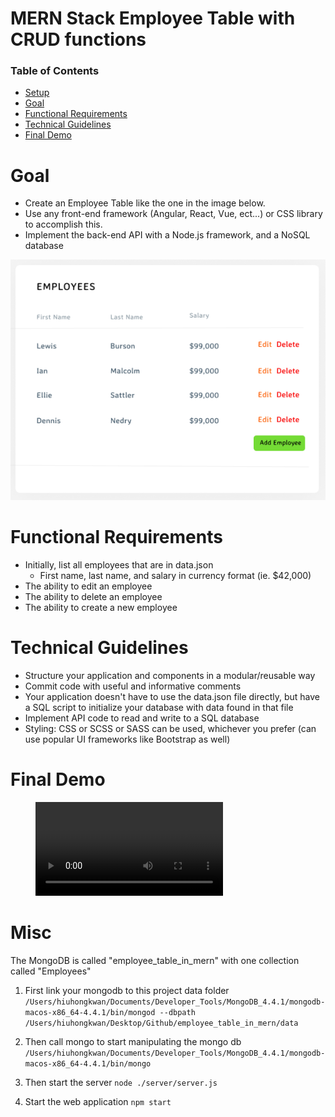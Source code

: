 # MERN Stack Employee Table with CRUD functions

### Table of Contents

- [Setup](#setup)
- [Goal](#goal)
- [Functional Requirements](#functional_requirements)
- [Technical Guidelines](#technical_guidelines)
- [Final Demo](#final_demo)

# Goal

- Create an Employee Table like the one in the image below.
- Use any front-end framework (Angular, React, Vue, ect...) or CSS library to accomplish this.
- Implement the back-end API with a Node.js framework, and a NoSQL database

![](example.png)

# Functional Requirements

- Initially, list all employees that are in data.json
  - First name, last name, and salary in currency format (ie. $42,000)
- The ability to edit an employee
- The ability to delete an employee
- The ability to create a new employee

# Technical Guidelines

- Structure your application and components in a modular/reusable way
- Commit code with useful and informative comments
- Your application doesn't have to use the data.json file directly, but have a SQL script to initialize your database with data found in that file
- Implement API code to read and write to a SQL database
- Styling: CSS or SCSS or SASS can be used, whichever you prefer (can use popular UI frameworks like Bootstrap as well)

# Final Demo

<figure class="video_container">
  <video controls="true" allowfullscreen="true">
    <source src="https://github.com/kwanhiuhong/Employee_Table_In_MERN_Stack/blob/master/Demo.mov" type="video/mp4">
  </video>
</figure>

# Misc

The MongoDB is called "employee_table_in_mern" with one collection called "Employees"

1. First link your mongodb to this project data folder
   `/Users/hiuhongkwan/Documents/Developer_Tools/MongoDB_4.4.1/mongodb-macos-x86_64-4.4.1/bin/mongod --dbpath /Users/hiuhongkwan/Desktop/Github/employee_table_in_mern/data`

2. Then call mongo to start manipulating the mongo db
   `/Users/hiuhongkwan/Documents/Developer_Tools/MongoDB_4.4.1/mongodb-macos-x86_64-4.4.1/bin/mongo`

3. Then start the server
   `node ./server/server.js`

4. Start the web application
   `npm start`
